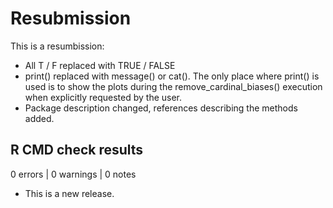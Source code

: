 # Resubmission

This is a resumbission:
* All T / F replaced with TRUE / FALSE
* print() replaced with message() or cat(). The only place where print() is used is to show the plots during the remove_cardinal_biases() execution when explicitly requested by the user. 
* Package description changed, references describing the methods added. 

## R CMD check results

0 errors | 0 warnings | 0 notes

* This is a new release.
